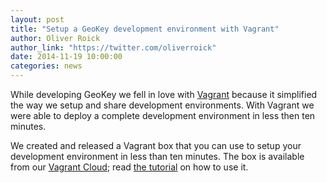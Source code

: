 ```yaml
---
layout: post
title: "Setup a GeoKey development environment with Vagrant"
author: Oliver Roick
author_link: "https://twitter.com/oliverroick"
date: 2014-11-19 10:00:00
categories: news
---
```


While developing GeoKey we fell in love with [Vagrant](https://www.vagrantup.com/) because it simplified the way we setup and share development environments. With Vagrant we were able to deploy a complete development environment in less then ten minutes.

We created and released a Vagrant box that you can use to setup your development environment in less than ten minutes. The box is available from our [Vagrant Cloud](https://vagrantcloud.com/excites/boxes/geokey-debian); read [the tutorial](/help/vagrant.html) on how to use it.
